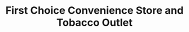 ---
title: "First Choice Convenience Store and Tobacco Outlet"
url: /harrisburg/first-choice-convenience-store-and-tobacco-outlet/
shop: convenience
---